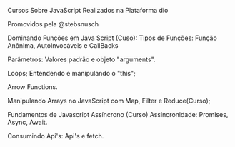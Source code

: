 Cursos Sobre JavaScript Realizados na Plataforma dio

Promovidos pela @stebsnusch

Dominando Funções em Java Script (Cuso):
Tipos de Funções:
Função Anônima, AutoInvocáveis e CallBacks

Parâmetros:
Valores padrão e objeto "arguments".

Loops;
Entendendo e manipulando o "this";

Arrow Functions.

Manipulando Arrays no JavaScript com Map, Filter e Reduce(Curso);

Fundamentos de Javascript Assíncrono (Curso)
Assincronidade:
Promises, Async, Await.

Consumindo Api's:
Api's e fetch.
